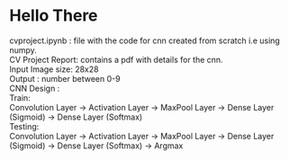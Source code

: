 # Hello There
cvproject.ipynb :  file with the code for cnn created from scratch i.e using numpy. <br>
CV Project Report: contains a pdf with details for the cnn. <br>
Input Image size: 28x28 <br>
Output : number between 0-9 <br>
CNN Design : <br>
Train: <br>
Convolution Layer -> Activation Layer -> MaxPool Layer -> Dense Layer (Sigmoid) -> Dense Layer (Softmax) <br>
Testing: <br>
Convolution Layer -> Activation Layer -> MaxPool Layer -> Dense Layer (Sigmoid) -> Dense Layer (Softmax) -> Argmax <br>
